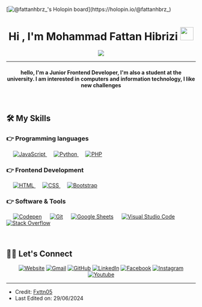 [![@fattanhbrz_'s Holopin board](https://holopin.io/api/user/board?user=fattanhbrz_)](https://holopin.io/@fattanhbrz_)

<h1 align="center">Hi , I'm Mohammad Fattan Hibrizi <img src="https://media.giphy.com/media/hvRJCLFzcasrR4ia7z/giphy.gif" width="35"></h1>
<p align="center">
  <a href="https://github.com/DenverCoder1/readme-typing-svg"><img src="https://readme-typing-svg.herokuapp.com?lines=Information+System+Student;Frontend+Web+Developer;Graphic%20Designer;Always%20learning%20new%20things&center=true&width=500&height=50"></a>
</p>
<hr/>
<h4 align="center">hello, I'm a Junior Frontend Developer, I'm also a student at the university. I am interested in computers and information technology, I like new challenges</h4>
<br>

## 🛠️ My Skills

### 👉 Programming languages

<p align="left"> 
  &emsp;
  <a href="https://developer.mozilla.org/en-US/docs/Web/JavaScript" target="_blank"> 
     <img alt="JavaScript" src="https://img.shields.io/badge/JavaScript%20-%23F7DF1E.svg?logo=javascript&logoColor=black">
   </a>
  &emsp;
   <a href="https://www.python.org" target="_blank">
    <img alt="Python" src="https://img.shields.io/badge/Python%20-%2314354C.svg?logo=python&logoColor=white">
  </a>
  &emsp;
  <a href="https://www.php.net/">
    <img alt="PHP" src="https://img.shields.io/badge/PHP-%23777BB4.svg?logo=php&logoColor=white"/>
  </a>
</p>

### 👉 Frontend Development
<p align="left"> 
  &emsp; 
  <a href="https://www.w3.org/html/" target="_blank"> 
   <img alt="HTML" src="https://img.shields.io/badge/HTML5%20-%23E34F26.svg?logo=html5&logoColor=white">
  </a>   
  &emsp;
  <a href="https://www.w3schools.com/css/" target="_blank">
    <img alt="CSS" src="https://img.shields.io/badge/CSS%20-%231572B6.svg?logo=css3&logoColor=white">
  </a> 
   &emsp;
  <a href="https://getbootstrap.com" target="_blank"> 
    <img alt="Bootstrap" src="https://img.shields.io/badge/Bootstrap-%23563D7C.svg?style=flat&logo=bootstrap&logoColor=white"/>
  </a>
</p>

 ### 👉 Software & Tools
 
<p>
  &emsp;
    <a href="#"><img alt="Codepen" src="https://img.shields.io/badge/Codepen-000000.svg?logo=codepen&logoColor=white"></a>
  &emsp;
    <a href="#"><img alt="Git" src="https://img.shields.io/badge/Git%20-%23F05033.svg?logo=git&logoColor=white"></a>
  &emsp;
    <a href="#"><img alt="Google Sheets" src="https://img.shields.io/badge/Google%20Sheets%20-%2334A853.svg?logo=google%20sheets&logoColor=white"></a>
  &emsp;
    <a href="#"><img alt="Visual Studio Code" src="https://img.shields.io/badge/Visual%20Studio%20Code-0078d7.svg?logo=visual-studio-code&logoColor=white"></a>
  &emsp;
    <a href="#"><img alt="Stack Overflow" src="https://img.shields.io/badge/-Stack%20Overflow-FE7A16?logo=stack-overflow&logoColor=white"></a>
  &emsp;
</p>

<br/>


## 🙋‍♀️ Let's Connect
<p align="center">
  <a href="#"><img src="(https://img.icons8.com/?size=50&id=63807&format=png&color=000000" alt="Website"/></a>
	<a href="mailto:fattanhibrizi@gmail.com"><img src="https://img.icons8.com/?size=50&id=P7UIlhbpWzZm&format=png&color=000000" alt="Gmail"/></a>
	<a href="https://github.com/fxttn05"><img src="https://img.icons8.com/?size=50&id=12599&format=png&color=000000" alt="GitHub"/></a>
	<a href="https://linkedin.com/in/mohammad-fattan-hibrizi"><img src="https://img.icons8.com/?size=50&id=13930&format=png&color=000000" alt="LinkedIn"/></a>
	<a href="https://www.facebook.com/"><img src="https://img.icons8.com/?size=50&id=118497&format=png&color=000000" alt="Facebook"/></a>
	<a href="https://instagram.com/fattanhbrz_"><img src="https://img.icons8.com/?size=50&id=32323&format=png&color=000000" alt="Instagram"/></a>
	<a href="https://www.youtube.com/@Fattan20"><img src="https://img.icons8.com/?size=50&id=19318&format=png&color=000000" alt="Youtube"/></a>
	
</p>

<hr/>

* Credit: [Fxttn05](https://github.com/fxttn05)
* Last Edited on: 29/06/2024

